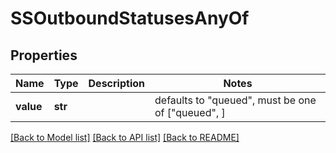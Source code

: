 # SSOutboundStatusesAnyOf


## Properties
Name | Type | Description | Notes
------------ | ------------- | ------------- | -------------
**value** | **str** |  | defaults to "queued",  must be one of ["queued", ]

[[Back to Model list]](../README.md#documentation-for-models) [[Back to API list]](../README.md#documentation-for-api-endpoints) [[Back to README]](../README.md)



